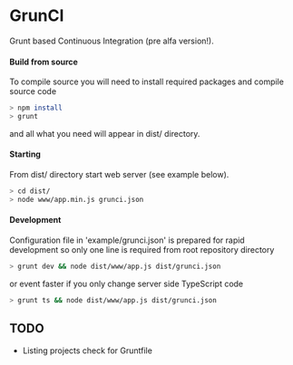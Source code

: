 GrunCI
======

Grunt based Continuous Integration (pre alfa version!).

#### Build from source
To compile source you will need to install required packages and compile source code
```bash
> npm install
> grunt
```
and all what you need will appear in dist/ directory.

#### Starting
From dist/ directory start web server (see example below).
```bash
> cd dist/
> node www/app.min.js grunci.json
```

#### Development
Configuration file in 'example/grunci.json' is prepared for rapid development so only one line is required from root repository directory
```bash
> grunt dev && node dist/www/app.js dist/grunci.json
```
or event faster if you only change server side TypeScript code
```bash
> grunt ts && node dist/www/app.js dist/grunci.json
```
## TODO

* Listing projects check for Gruntfile
